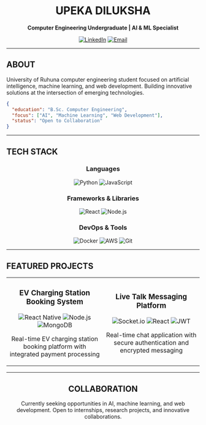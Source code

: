 <div align="center">

# UPEKA DILUKSHA

**Computer Engineering Undergraduate | AI & ML Specialist**

[![LinkedIn](https://img.shields.io/badge/LinkedIn-0A66C2?style=for-the-badge&logo=linkedin&logoColor=white)](https://www.linkedin.com/in/diluksha-upeka)
[![Email](https://img.shields.io/badge/Email-D14836?style=for-the-badge&logo=gmail&logoColor=white)](mailto:dilukshaupeka@gmail.com)

</div>

---

## ABOUT

University of Ruhuna computer engineering student focused on artificial intelligence, machine learning, and web development. Building innovative solutions at the intersection of emerging technologies.

```json
{
  "education": "B.Sc. Computer Engineering",
  "focus": ["AI", "Machine Learning", "Web Development"],
  "status": "Open to Collaboration"
}
```

---

## TECH STACK

<div align="center">

### Languages
![Python](https://img.shields.io/badge/Python-3776AB?style=flat-square&logo=python&logoColor=white)
![JavaScript](https://img.shields.io/badge/JavaScript-F7DF1E?style=flat-square&logo=javascript&logoColor=black)

### Frameworks & Libraries
![React](https://img.shields.io/badge/React-61DAFB?style=flat-square&logo=react&logoColor=black)
![Node.js](https://img.shields.io/badge/Node.js-339933?style=flat-square&logo=node.js&logoColor=white)

### DevOps & Tools
![Docker](https://img.shields.io/badge/Docker-2496ED?style=flat-square&logo=docker&logoColor=white)
![AWS](https://img.shields.io/badge/AWS-232F3E?style=flat-square&logo=amazon-aws&logoColor=white)
![Git](https://img.shields.io/badge/Git-F05032?style=flat-square&logo=git&logoColor=white)

</div>

---

## FEATURED PROJECTS

<table>
  <tr>
    <td width="50%">
      <h3 align="center">EV Charging Station Booking System</h3>
      <p align="center">
        <img src="https://img.shields.io/badge/React_Native-61DAFB?style=flat-square&logo=react&logoColor=black" alt="React Native"/>
        <img src="https://img.shields.io/badge/Node.js-339933?style=flat-square&logo=node.js&logoColor=white" alt="Node.js"/>
        <img src="https://img.shields.io/badge/MongoDB-47A248?style=flat-square&logo=mongodb&logoColor=white" alt="MongoDB"/>
      </p>
      <p align="center">Real-time EV charging station booking platform with integrated payment processing</p>
    </td>
    <td width="50%">
      <h3 align="center">Live Talk Messaging Platform</h3>
      <p align="center">
        <img src="https://img.shields.io/badge/Socket.io-010101?style=flat-square&logo=socket.io&logoColor=white" alt="Socket.io"/>
        <img src="https://img.shields.io/badge/React-61DAFB?style=flat-square&logo=react&logoColor=black" alt="React"/>
        <img src="https://img.shields.io/badge/JWT-000000?style=flat-square&logo=json-web-tokens&logoColor=white" alt="JWT"/>
      </p>
      <p align="center">Real-time chat application with secure authentication and encrypted messaging</p>
    </td>
  </tr>
</table>

---

<div align="center">

## COLLABORATION

Currently seeking opportunities in AI, machine learning, and web development.
Open to internships, research projects, and innovative collaborations.

</div>
